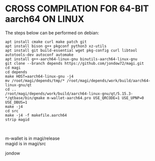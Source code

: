 CROSS COMPILATION FOR 64-BIT aarch64 ON LINUX
==============================================

The steps below can be performed on debian:

    apt install cmake curl make patch git
    apt install bison g++ pkgconf python3 xz-utils
    apt install git build-essential wget pkg-config curl libtool autotools-dev autoconf automake
    apt install g++-aarch64-linux-gnu binutils-aarch64-linux-gnu
    git clone --branch depends https://github.com/jondow72/magi.git
    cd magi
    cd depends
    make HOST=aarch64-linux-gnu -j4
    mv /root/magi/depends/tmp/* /root/magi/depends/work/build/aarch64-linux-gnu/qt
    cd ..
    /root/magi/depends/work/build/aarch64-linux-gnu/qt/5.15.3-*/qtbase/bin/qmake m-wallet-aarch64.pro USE_QRCODE=1 USE_UPNP=0 USE_DBUS=1
    make -j4
    cd src
    make -j4 -f makefile.aarch64
    strip magid
<br/>

m-wallet is in magi/release<br/>
magid is in magi/src<br/>

jondow

